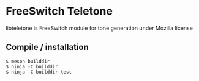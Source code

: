 # FreeSwitch Teletone

libteletone is FreeSwitch module for tone generation under Mozilla license

## Compile / installation

    $ meson builddir
    $ ninja -C builddir
    $ ninja -C builddir test


